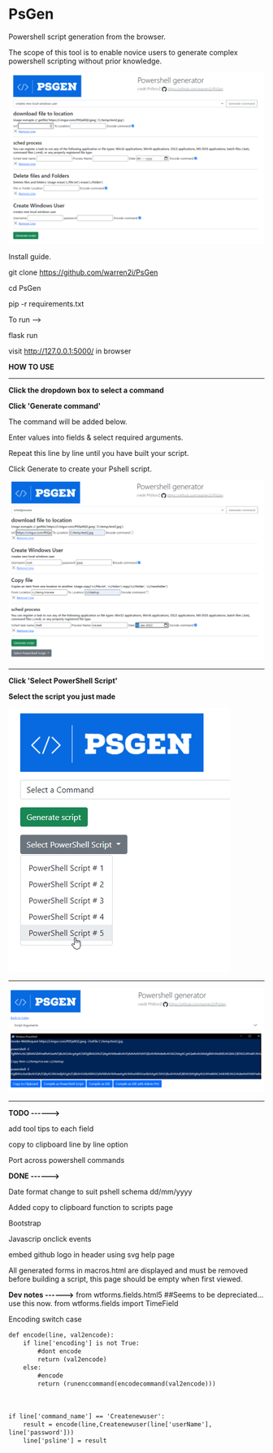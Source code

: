 # PsGen

Powershell script generation from the browser.

The scope of this tool is to enable novice users to generate complex powershell scripting without prior knowledge.

![alt text](https://github.com/warren2i/PsGen/blob/master/Screenshots/2022-01-06%2019_15_45-Line%20logging.png?raw=true)

Install guide.

git clone https://github.com/warren2i/PsGen

cd PsGen

pip -r requirements.txt

To run -->

flask run

visit  http://127.0.0.1:5000/ in browser

**HOW TO USE**

****

**Click the dropdown box to select a command**

**Click 'Generate command'**

The command will be added below.

Enter values into fields & select required arguments.

Repeat this line by line until you have built your script.

Click Generate to create your Pshell script.

![alt text](https://github.com/warren2i/PsGen/blob/master/Screenshots/generating_script.png?raw=true)

****

**Click 'Select PowerShell Script'**

**Select the script you just made**

![alt text](https://github.com/warren2i/PsGen/blob/master/Screenshots/select_script.png?raw=true)

****

![alt text](https://github.com/warren2i/PsGen/blob/master/Screenshots/psscrip.png?raw=true)

****

**TODO ------>**

add tool tips to each field

copy to clipboard line by line option

Port across powershell commands

**DONE ------>**

Date format change to suit pshell schema dd/mm/yyyy

Added copy to clipboard function to scripts page

Bootstrap

Javascrip onclick events

embed github logo in header using svg help page

All generated forms in macros.html are displayed and must be removed before building a script, this page should be empty
when first viewed.

**Dev notes ------>**
from wtforms.fields.html5 ##Seems to be depreciated... use this now. from wtforms.fields import TimeField

Encoding switch case

    def encode(line, val2encode):
        if line['encoding'] is not True:
            #dont encode
            return (val2encode)
        else:
            #encode
            return (runenccommand(encodecommand(val2encode)))

    
    
    if line['command_name'] == 'Createnewuser':
        result = encode(line,Createnewuser(line['userName'], line['password']))
        line['psline'] = result
